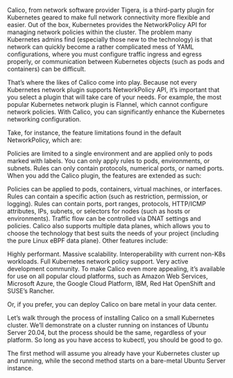 Calico, from network software provider Tigera, is a third-party plugin for Kubernetes geared to make full network connectivity more flexible and easier. Out of the box, Kubernetes provides the NetworkPolicy API for managing network policies within the cluster. The problem many Kubernetes admins find (especially those new to the technology) is that network can quickly become a rather complicated mess of YAML configurations, where you must configure traffic ingress and egress properly, or communication between Kubernetes objects (such as pods and containers) can be difficult.

That’s where the likes of Calico come into play. Because not every Kubernetes network plugin supports NetworkPolicy API, it’s important that you select a plugin that will take care of your needs. For example, the most popular Kubernetes network plugin is Flannel, which cannot configure network policies. With Calico, you can significantly enhance the Kubernetes networking configuration.

Take, for instance, the feature limitations found in the default NetworkPolicy, which are:

Policies are limited to a single environment and are applied only to pods marked with labels.
You can only apply rules to pods, environments, or subnets.
Rules can only contain protocols, numerical ports, or named ports.
When you add the Calico plugin, the features are extended as such:

Policies can be applied to pods, containers, virtual machines, or interfaces.
Rules can contain a specific action (such as restriction, permission, or logging).
Rules can contain ports, port ranges, protocols, HTTP/ICMP attributes, IPs, subnets, or selectors for nodes (such as hosts or environments).
Traffic flow can be controlled via DNAT settings and policies.
Calico also supports multiple data planes, which allows you to choose the technology that best suits the needs of your project (including the pure Linux eBPF data plane). Other features include:

Highly performant.
Massive scalability.
Interoperability with current non-K8s workloads.
Full Kubernetes network policy support.
Very active development community.
To make Calico even more appealing, it’s available for use on all popular cloud platforms, such as Amazon Web Services, Microsoft  Azure, the Google Cloud Platform, IBM, Red Hat OpenShift and SUSE’s Rancher.

Or, if you prefer, you can deploy Calico on bare metal in your data center.

Let’s walk through the process of installing Calico on a small Kubernetes cluster. We’ll demonstrate on a cluster running on instances of Ubuntu Server 20.04, but the process should be the same, regardless of your platform. So long as you have access to kubectl, you should be good to go.

The first method will assume you already have your Kubernetes cluster up and running, while the second method starts on a bare-metal Ubuntu Server instance.
